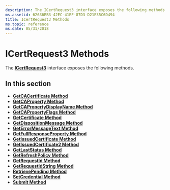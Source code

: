 ```yaml
---
description: The ICertRequest3 interface exposes the following methods.
ms.assetid: 62636EB3-42EC-41EF-87D3-D21E35C6D494
title: ICertRequest3 Methods
ms.topic: reference
ms.date: 05/31/2018
---
```


# ICertRequest3 Methods

The [**ICertRequest3**](/windows/desktop/api/Certcli/nn-certcli-icertrequest3) interface exposes the following methods.

## In this section

-   [**GetCACertificate Method**](/windows/desktop/api/Certcli/nf-certcli-icertrequest-getcacertificate)
-   [**GetCAProperty Method**](/windows/desktop/api/Certcli/nf-certcli-icertrequest2-getcaproperty)
-   [**GetCAPropertyDisplayName Method**](/windows/desktop/api/Certcli/nf-certcli-icertrequest2-getcapropertydisplayname)
-   [**GetCAPropertyFlags Method**](/windows/desktop/api/Certcli/nf-certcli-icertrequest2-getcapropertyflags)
-   [**GetCertificate Method**](/windows/desktop/api/Certcli/nf-certcli-icertrequest-getcertificate)
-   [**GetDispositionMessage Method**](/windows/desktop/api/Certcli/nf-certcli-icertrequest-getdispositionmessage)
-   [**GetErrorMessageText Method**](/windows/desktop/api/Certcli/nf-certcli-icertrequest2-geterrormessagetext)
-   [**GetFullResponseProperty Method**](/windows/desktop/api/Certcli/nf-certcli-icertrequest2-getfullresponseproperty)
-   [**GetIssuedCertificate Method**](/windows/desktop/api/Certcli/nf-certcli-icertrequest2-getissuedcertificate)
-   [**GetIssuedCertificate2 Method**](/windows/desktop/api/Certcli/nf-certcli-icertrequest3-getissuedcertificate2)
-   [**GetLastStatus Method**](/windows/desktop/api/Certcli/nf-certcli-icertrequest-getlaststatus)
-   [**GetRefreshPolicy Method**](/windows/desktop/api/Certcli/nf-certcli-icertrequest3-getrefreshpolicy)
-   [**GetRequestId Method**](/windows/desktop/api/Certcli/nf-certcli-icertrequest-getrequestid)
-   [**GetRequestIdString Method**](/windows/desktop/api/Certcli/nf-certcli-icertrequest3-getrequestidstring)
-   [**RetrievePending Method**](/windows/desktop/api/Certcli/nf-certcli-icertrequest-retrievepending)
-   [**SetCredential Method**](/windows/desktop/api/Certcli/nf-certcli-icertrequest3-setcredential)
-   [**Submit Method**](/windows/desktop/api/Certcli/nf-certcli-icertrequest-submit)

 

 



